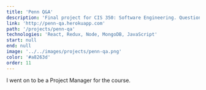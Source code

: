 ```yaml
---
title: 'Penn Q&A'
description: 'Final project for CIS 350: Software Engineering. Question and answer platform for Penn students.'
link: 'http://penn-qa.herokuapp.com'
path: '/projects/penn-qa'
technologies: 'React, Redux, Node, MongoDB, JavaScript'
start: null
end: null
image: '../../images/projects/penn-qa.png'
color: '#a8263d'
order: 11
---
```


I went on to be a Project Manager for the course.
